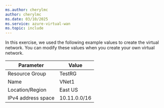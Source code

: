 ```yaml
---
ms.author: cherylmc
author: cherylmc
ms.date: 03/10/2025
ms.service: azure-virtual-wan
ms.topic: include
---
```


In this exercise, we used the following example values to create the virtual network. You can modify these values when you create your own virtual network.

| Parameter | Value |
| --- | --- |
| Resource Group | TestRG |
| Name | VNet1 |
| Location/Region | East US |
| IPv4 address space | 10.11.0.0/16 |